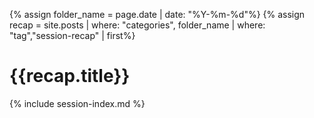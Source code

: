 ---
---
{% assign folder_name = page.date | date: "%Y-%m-%d"%}
{% assign recap = site.posts | where: "categories", folder_name | where: "tag","session-recap" | first%}
# {{recap.title}}

{% include session-index.md %}

